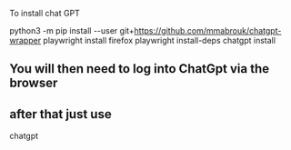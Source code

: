 To install chat GPT

python3 -m pip install --user git+https://github.com/mmabrouk/chatgpt-wrapper
playwright install firefox
playwright install-deps
chatgpt install

## You will then  need to log into ChatGpt via the browser
## after that just use
chatgpt
